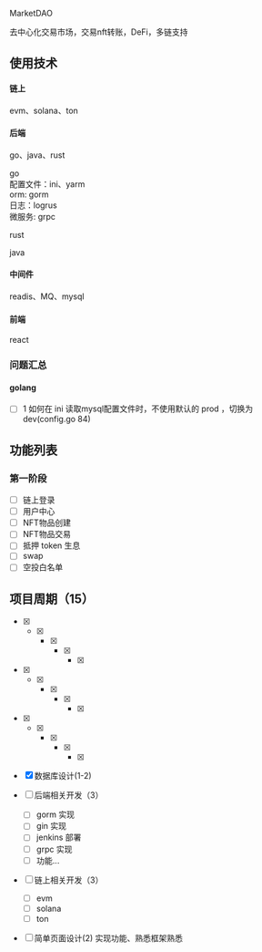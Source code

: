 MarketDAO

去中心化交易市场，交易nft转账，DeFi，多链支持



## 使用技术

#### 链上

evm、solana、ton

#### 后端

go、java、rust

go  
配置文件：ini、yarm  
orm: gorm  
日志：logrus  
微服务: grpc

rust  

java  

#### 中间件

readis、MQ、mysql

#### 前端

react

### 问题汇总
#### golang
+ [ ] 1  如何在 ini 读取mysql配置文件时，不使用默认的 prod ，切换为 dev(config.go 84)


## 功能列表

### 第一阶段

+ [ ] 链上登录
+ [ ] 用户中心
+ [ ] NFT物品创建
+ [ ] NFT物品交易
+ [ ] 抵押 token 生息
+ [ ] swap
+ [ ] 空投白名单

## 项目周期（15）

+ [x] + [x] + [x] + [x] + [x] 

+ [x] + [x] + [x] + [x] + [x] 

+ [x] + [x] + [x] + [x] + [x] 

+ [x] 数据库设计(1-2)

+ [ ] 后端相关开发（3）	

    + [ ] gorm 实现
    + [ ] gin 实现 
    + [ ] jenkins 部署
    + [ ] grpc 实现
    + [ ] 功能...

+ [ ] 链上相关开发（3）	
  + [ ] evm
  + [ ] solana
  + [ ] ton
  
+ [ ] 简单页面设计(2) 实现功能、熟悉框架熟悉
